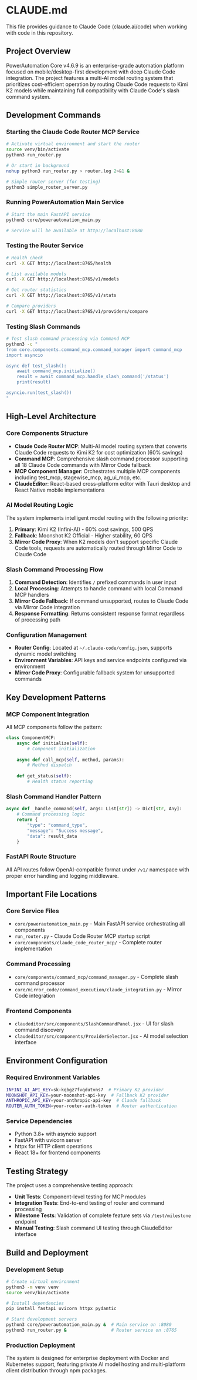 # CLAUDE.md

This file provides guidance to Claude Code (claude.ai/code) when working with code in this repository.

## Project Overview

PowerAutomation Core v4.6.9 is an enterprise-grade automation platform focused on mobile/desktop-first development with deep Claude Code integration. The project features a multi-AI model routing system that prioritizes cost-efficient operation by routing Claude Code requests to Kimi K2 models while maintaining full compatibility with Claude Code's slash command system.

## Development Commands

### Starting the Claude Code Router MCP Service
```bash
# Activate virtual environment and start the router
source venv/bin/activate
python3 run_router.py

# Or start in background
nohup python3 run_router.py > router.log 2>&1 &

# Simple router server (for testing)
python3 simple_router_server.py
```

### Running PowerAutomation Main Service
```bash
# Start the main FastAPI service
python3 core/powerautomation_main.py

# Service will be available at http://localhost:8080
```

### Testing the Router Service
```bash
# Health check
curl -X GET http://localhost:8765/health

# List available models
curl -X GET http://localhost:8765/v1/models

# Get router statistics
curl -X GET http://localhost:8765/v1/stats

# Compare providers
curl -X GET http://localhost:8765/v1/providers/compare
```

### Testing Slash Commands
```bash
# Test slash command processing via Command MCP
python3 -c "
from core.components.command_mcp.command_manager import command_mcp
import asyncio

async def test_slash():
    await command_mcp.initialize()
    result = await command_mcp.handle_slash_command('/status')
    print(result)

asyncio.run(test_slash())
"
```

## High-Level Architecture

### Core Components Structure
- **Claude Code Router MCP**: Multi-AI model routing system that converts Claude Code requests to Kimi K2 for cost optimization (60% savings)
- **Command MCP**: Comprehensive slash command processor supporting all 18 Claude Code commands with Mirror Code fallback
- **MCP Component Manager**: Orchestrates multiple MCP components including test_mcp, stagewise_mcp, ag_ui_mcp, etc.
- **ClaudeEditor**: React-based cross-platform editor with Tauri desktop and React Native mobile implementations

### AI Model Routing Logic
The system implements intelligent model routing with the following priority:
1. **Primary**: Kimi K2 (Infini-AI) - 60% cost savings, 500 QPS
2. **Fallback**: Moonshot K2 Official - Higher stability, 60 QPS  
3. **Mirror Code Proxy**: When K2 models don't support specific Claude Code tools, requests are automatically routed through Mirror Code to Claude Code

### Slash Command Processing Flow
1. **Command Detection**: Identifies `/` prefixed commands in user input
2. **Local Processing**: Attempts to handle command with local Command MCP handlers
3. **Mirror Code Fallback**: If command unsupported, routes to Claude Code via Mirror Code integration
4. **Response Formatting**: Returns consistent response format regardless of processing path

### Configuration Management
- **Router Config**: Located at `~/.claude-code/config.json`, supports dynamic model switching
- **Environment Variables**: API keys and service endpoints configured via environment
- **Mirror Code Proxy**: Configurable fallback system for unsupported commands

## Key Development Patterns

### MCP Component Integration
All MCP components follow the pattern:
```python
class ComponentMCP:
    async def initialize(self):
        # Component initialization
    
    async def call_mcp(self, method, params):
        # Method dispatch
        
    def get_status(self):
        # Health status reporting
```

### Slash Command Handler Pattern
```python
async def _handle_command(self, args: List[str]) -> Dict[str, Any]:
    # Command processing logic
    return {
        "type": "command_type",
        "message": "Success message",
        "data": result_data
    }
```

### FastAPI Route Structure
All API routes follow OpenAI-compatible format under `/v1/` namespace with proper error handling and logging middleware.

## Important File Locations

### Core Service Files
- `core/powerautomation_main.py` - Main FastAPI service orchestrating all components
- `run_router.py` - Claude Code Router MCP startup script
- `core/components/claude_code_router_mcp/` - Complete router implementation

### Command Processing
- `core/components/command_mcp/command_manager.py` - Complete slash command processor
- `core/mirror_code/command_execution/claude_integration.py` - Mirror Code integration

### Frontend Components
- `claudeditor/src/components/SlashCommandPanel.jsx` - UI for slash command discovery
- `claudeditor/src/components/ProviderSelector.jsx` - AI model selection interface

## Environment Configuration

### Required Environment Variables
```bash
INFINI_AI_API_KEY=sk-kqbgz7fvqdutvns7  # Primary K2 provider
MOONSHOT_API_KEY=your-moonshot-api-key  # Fallback K2 provider
ANTHROPIC_API_KEY=your-anthropic-api-key  # Claude fallback
ROUTER_AUTH_TOKEN=your-router-auth-token  # Router authentication
```

### Service Dependencies
- Python 3.8+ with asyncio support
- FastAPI with uvicorn server
- httpx for HTTP client operations
- React 18+ for frontend components

## Testing Strategy

The project uses a comprehensive testing approach:
- **Unit Tests**: Component-level testing for MCP modules
- **Integration Tests**: End-to-end testing of router and command processing
- **Milestone Tests**: Validation of complete feature sets via `/test/milestone` endpoint
- **Manual Testing**: Slash command UI testing through ClaudeEditor interface

## Build and Deployment

### Development Setup
```bash
# Create virtual environment
python3 -m venv venv
source venv/bin/activate

# Install dependencies
pip install fastapi uvicorn httpx pydantic

# Start development servers
python3 core/powerautomation_main.py &  # Main service on :8080
python3 run_router.py &                 # Router service on :8765
```

### Production Deployment
The system is designed for enterprise deployment with Docker and Kubernetes support, featuring private AI model hosting and multi-platform client distribution through npm packages.
